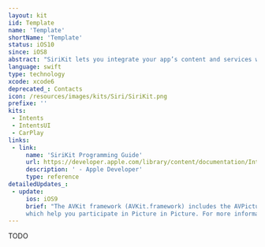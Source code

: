 ```yaml
---
layout: kit
iid: Template
name: 'Template'
shortName: 'Template'
status: iOS10
since: iOS8
abstract: "SiriKit lets you integrate your app’s content and services with the system. As its name implies, SiriKit is used most prominently to support Siri, giving users the ability to control your app’s behavior using their voice. "
language: swift
type: technology
xcode: xcode6
deprecated_: Contacts
icon: /resources/images/kits/Siri/SiriKit.png
prefixe: ''
kits:
 - Intents
 - IntentsUI
 - CarPlay
links:
 - link:
     name: 'SiriKit Programming Guide'
     url: https://developer.apple.com/library/content/documentation/Intents/Conceptual/SiriIntegrationGuide/index.html#//apple_ref/doc/uid/TP40016875
     description: ' - Apple Developer'
     type: reference
detailedUpdates_:
 - update:
     ios: iOS9
     brief: "The AVKit framework (AVKit.framework) includes the AVPictureInPictureController and AVPlayerViewController classes, 
     which help you participate in Picture in Picture. For more information about Picture in Picture, see 'Multitasking Enhancements for iPad'."
---
```


TODO